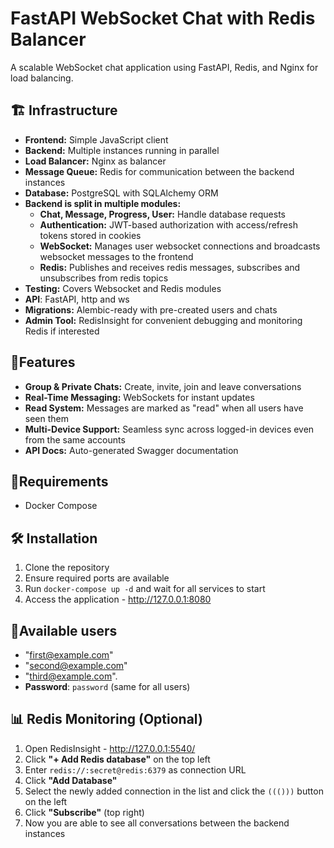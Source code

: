 # FastAPI WebSocket Chat with Redis Balancer


A scalable WebSocket chat application using FastAPI, Redis, and Nginx for load balancing.

## 🏗 Infrastructure
- <strong>Frontend:</strong> Simple JavaScript client
- <strong>Backend:</strong> Multiple instances running in parallel
- <strong>Load Balancer:</strong> Nginx as balancer
- <strong>Message Queue:</strong> Redis for communication between the backend instances
- <strong>Database:</strong> PostgreSQL with SQLAlchemy ORM
- <strong>Backend is split in multiple modules:</strong>
  - <strong>Chat, Message, Progress, User:</strong> Handle database requests
  - <strong>Authentication:</strong> JWT-based authorization with access/refresh tokens stored in cookies
  - <strong>WebSocket:</strong> Manages user websocket connections and broadcasts websocket messages to the frontend
  - <strong>Redis:</strong> Publishes and receives redis messages, subscribes and unsubscribes from redis topics
- <strong>Testing:</strong> Covers Websocket and Redis modules
- <strong>API</strong>: FastAPI, http and ws
- <strong>Migrations:</strong> Alembic-ready with pre-created users and chats
- <strong>Admin Tool:</strong> RedisInsight for convenient debugging and monitoring Redis if interested

## 🚀Features
- <strong>Group & Private Chats:</strong> Create, invite, join and leave conversations
- <strong>Real-Time Messaging:</strong> WebSockets for instant updates
- <strong>Read System:</strong> Messages are marked as "read" when all users have seen them
- <strong>Multi-Device Support:</strong> Seamless sync across logged-in devices even from the same accounts
- <strong>API Docs:</strong> Auto-generated Swagger documentation

## 🔧Requirements
- Docker Compose

## 🛠 Installation
1. Clone the repository
2. Ensure required ports are available
3. Run `docker-compose up -d` and wait for all services to start
4. Access the application - http://127.0.0.1:8080

## 👥Available users 
- "first@example.com" 
- "second@example.com"
- "third@example.com". 
- <strong>Password</strong>: `password` (same for all users)

## 📊 Redis Monitoring (Optional)
1. Open RedisInsight - http://127.0.0.1:5540/
2. Click <strong>"+ Add Redis database"</strong> on the top left 
3. Enter `redis://:secret@redis:6379` as connection URL
4. Click <strong>"Add Database"</strong>
5. Select the newly added  connection in the list and click the `((()))` button on the left
6. Click <strong>"Subscribe"</strong> (top right) 
7. Now you are able to see all conversations between the backend instances
